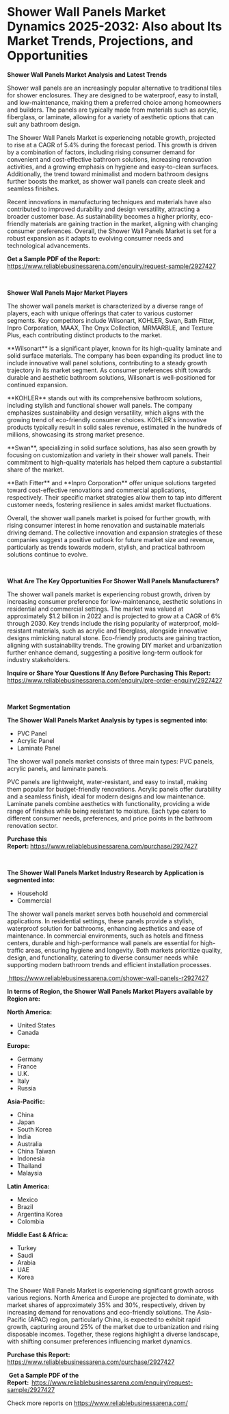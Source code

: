 <p><h1>Shower Wall Panels Market Dynamics 2025-2032: Also about Its Market Trends, Projections, and Opportunities</h1></p><p><strong>Shower Wall Panels Market Analysis and Latest Trends</strong></p>
<p><p>Shower wall panels are an increasingly popular alternative to traditional tiles for shower enclosures. They are designed to be waterproof, easy to install, and low-maintenance, making them a preferred choice among homeowners and builders. The panels are typically made from materials such as acrylic, fiberglass, or laminate, allowing for a variety of aesthetic options that can suit any bathroom design.</p><p>The Shower Wall Panels Market is experiencing notable growth, projected to rise at a CAGR of 5.4% during the forecast period. This growth is driven by a combination of factors, including rising consumer demand for convenient and cost-effective bathroom solutions, increasing renovation activities, and a growing emphasis on hygiene and easy-to-clean surfaces. Additionally, the trend toward minimalist and modern bathroom designs further boosts the market, as shower wall panels can create sleek and seamless finishes.</p><p>Recent innovations in manufacturing techniques and materials have also contributed to improved durability and design versatility, attracting a broader customer base. As sustainability becomes a higher priority, eco-friendly materials are gaining traction in the market, aligning with changing consumer preferences. Overall, the Shower Wall Panels Market is set for a robust expansion as it adapts to evolving consumer needs and technological advancements.</p></p>
<p><strong>Get a Sample PDF of the Report:&nbsp;</strong> <a href="https://www.reliablebusinessarena.com/enquiry/request-sample/2927427?utm_campaign=3165&utm_medium=2&utm_source=Github&utm_content=ia&utm_term=12032025&utm_id=shower-wall-panels">https://www.reliablebusinessarena.com/enquiry/request-sample/2927427</a></p>
<p>&nbsp;</p>
<p><strong>Shower Wall Panels Major Market Players</strong></p>
<p><p>The shower wall panels market is characterized by a diverse range of players, each with unique offerings that cater to various customer segments. Key competitors include Wilsonart, KOHLER, Swan, Bath Fitter, Inpro Corporation, MAAX, The Onyx Collection, MRMARBLE, and Texture Plus, each contributing distinct products to the market.</p><p>**Wilsonart** is a significant player, known for its high-quality laminate and solid surface materials. The company has been expanding its product line to include innovative wall panel solutions, contributing to a steady growth trajectory in its market segment. As consumer preferences shift towards durable and aesthetic bathroom solutions, Wilsonart is well-positioned for continued expansion.</p><p>**KOHLER** stands out with its comprehensive bathroom solutions, including stylish and functional shower wall panels. The company emphasizes sustainability and design versatility, which aligns with the growing trend of eco-friendly consumer choices. KOHLER's innovative products typically result in solid sales revenue, estimated in the hundreds of millions, showcasing its strong market presence.</p><p>**Swan**, specializing in solid surface solutions, has also seen growth by focusing on customization and variety in their shower wall panels. Their commitment to high-quality materials has helped them capture a substantial share of the market.</p><p>**Bath Fitter** and **Inpro Corporation** offer unique solutions targeted toward cost-effective renovations and commercial applications, respectively. Their specific market strategies allow them to tap into different customer needs, fostering resilience in sales amidst market fluctuations.</p><p>Overall, the shower wall panels market is poised for further growth, with rising consumer interest in home renovation and sustainable materials driving demand. The collective innovation and expansion strategies of these companies suggest a positive outlook for future market size and revenue, particularly as trends towards modern, stylish, and practical bathroom solutions continue to evolve.</p></p>
<p>&nbsp;</p>
<p><strong>What Are The Key Opportunities For Shower Wall Panels Manufacturers?</strong></p>
<p><p>The shower wall panels market is experiencing robust growth, driven by increasing consumer preference for low-maintenance, aesthetic solutions in residential and commercial settings. The market was valued at approximately $1.2 billion in 2022 and is projected to grow at a CAGR of 6% through 2030. Key trends include the rising popularity of waterproof, mold-resistant materials, such as acrylic and fiberglass, alongside innovative designs mimicking natural stone. Eco-friendly products are gaining traction, aligning with sustainability trends. The growing DIY market and urbanization further enhance demand, suggesting a positive long-term outlook for industry stakeholders.</p></p>
<p><strong>Inquire or Share Your Questions If Any Before Purchasing This Report:</strong> <a href="https://www.reliablebusinessarena.com/enquiry/pre-order-enquiry/2927427?utm_campaign=3165&utm_medium=2&utm_source=Github&utm_content=ia&utm_term=12032025&utm_id=shower-wall-panels">https://www.reliablebusinessarena.com/enquiry/pre-order-enquiry/2927427</a></p>
<p>&nbsp;</p>
<p><strong>Market Segmentation</strong></p>
<p><strong>The Shower Wall Panels Market Analysis by types is segmented into:</strong></p>
<p><ul><li>PVC Panel</li><li>Acrylic Panel</li><li>Laminate Panel</li></ul></p>
<p><p>The shower wall panels market consists of three main types: PVC panels, acrylic panels, and laminate panels. </p><p>PVC panels are lightweight, water-resistant, and easy to install, making them popular for budget-friendly renovations. Acrylic panels offer durability and a seamless finish, ideal for modern designs and low maintenance. Laminate panels combine aesthetics with functionality, providing a wide range of finishes while being resistant to moisture. Each type caters to different consumer needs, preferences, and price points in the bathroom renovation sector.</p></p>
<p><strong>Purchase this Report:&nbsp;</strong><a href="https://www.reliablebusinessarena.com/purchase/2927427?utm_campaign=3165&utm_medium=2&utm_source=Github&utm_content=ia&utm_term=12032025&utm_id=shower-wall-panels">https://www.reliablebusinessarena.com/purchase/2927427</a></p>
<p>&nbsp;</p>
<p><strong>The Shower Wall Panels Market Industry Research by Application is segmented into:</strong></p>
<p><ul><li>Household</li><li>Commercial</li></ul></p>
<p><p>The shower wall panels market serves both household and commercial applications. In residential settings, these panels provide a stylish, waterproof solution for bathrooms, enhancing aesthetics and ease of maintenance. In commercial environments, such as hotels and fitness centers, durable and high-performance wall panels are essential for high-traffic areas, ensuring hygiene and longevity. Both markets prioritize quality, design, and functionality, catering to diverse consumer needs while supporting modern bathroom trends and efficient installation processes.</p></p>
<p><a href="https://www.reliablebusinessarena.com/shower-wall-panels-r2927427?utm_campaign=3165&utm_medium=2&utm_source=Github&utm_content=ia&utm_term=12032025&utm_id=shower-wall-panels">&nbsp;https://www.reliablebusinessarena.com/shower-wall-panels-r2927427</a></p>
<p><strong>In terms of Region, the Shower Wall Panels Market Players available by Region are:</strong></p>
<p>
    <p> <strong> North America: </strong>
        <ul>
            <li>United States</li>
            <li>Canada</li>
        </ul>
        </p> 
    <p> <strong> Europe: </strong>
        <ul>
            <li>Germany</li>
            <li>France</li>
            <li>U.K.</li>
            <li>Italy</li>
            <li>Russia</li>
        </ul>
        </p> 
    <p> <strong> Asia-Pacific: </strong>
        <ul>
            <li>China</li>
            <li>Japan</li>
            <li>South Korea</li>
            <li>India</li>
            <li>Australia</li>
            <li>China Taiwan</li>
            <li>Indonesia</li>
            <li>Thailand</li>
            <li>Malaysia</li>
        </ul>
        </p> 
    <p> <strong> Latin America: </strong>
        <ul>
            <li>Mexico</li>
            <li>Brazil</li>
            <li>Argentina Korea</li>
            <li>Colombia</li>
        </ul>
        </p> 
    <p> <strong> Middle East & Africa: </strong>
        <ul>
            <li>Turkey</li>
            <li>Saudi</li>
            <li>Arabia</li>
            <li>UAE</li>
            <li>Korea</li>
        </ul>
    </p>
    </p>
<p><p>The Shower Wall Panels Market is experiencing significant growth across various regions. North America and Europe are projected to dominate, with market shares of approximately 35% and 30%, respectively, driven by increasing demand for renovations and eco-friendly solutions. The Asia-Pacific (APAC) region, particularly China, is expected to exhibit rapid growth, capturing around 25% of the market due to urbanization and rising disposable incomes. Together, these regions highlight a diverse landscape, with shifting consumer preferences influencing market dynamics.</p></p>
<p><strong>Purchase this Report: </strong><a href="https://www.reliablebusinessarena.com/purchase/2927427?utm_campaign=3165&utm_medium=2&utm_source=Github&utm_content=ia&utm_term=12032025&utm_id=shower-wall-panels">https://www.reliablebusinessarena.com/purchase/2927427</a></p>
<p>&nbsp;<strong>Get a Sample PDF of the Report:&nbsp;&nbsp;</strong><a href="https://www.reliablebusinessarena.com/enquiry/request-sample/2927427?utm_campaign=3165&utm_medium=2&utm_source=Github&utm_content=ia&utm_term=12032025&utm_id=shower-wall-panels">https://www.reliablebusinessarena.com/enquiry/request-sample/2927427</a></p>
<p><strong></strong></p>
<p>Check more reports on <a href="https://www.reliablebusinessarena.com/?utm_campaign=3165&utm_medium=2&utm_source=Github&utm_content=ia&utm_term=12032025&utm_id=shower-wall-panels">https://www.reliablebusinessarena.com/</a></p>